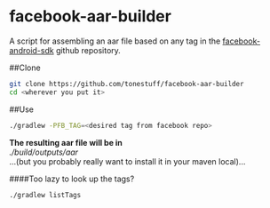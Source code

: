 facebook-aar-builder
=========

A script for assembling an aar file based on any tag in the [facebook-android-sdk](https://github.com/facebook/facebook-android-sdk) github repository.


##Clone

```sh
git clone https://github.com/tonestuff/facebook-aar-builder
cd <wherever you put it>
```

##Use

```sh
./gradlew -PFB_TAG=<desired tag from facebook repo>
```
**The resulting aar file will be in**  
*./build/outputs/aar*  
...(but you probably really want to install it in your maven local)...


####Too lazy to look up the tags?


```sh
./gradlew listTags
```

